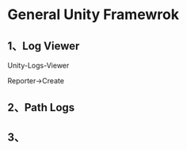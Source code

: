 # General Unity Framewrok
## 1、Log Viewer
Unity-Logs-Viewer

Reporter->Create
## 2、Path Logs

## 3、
